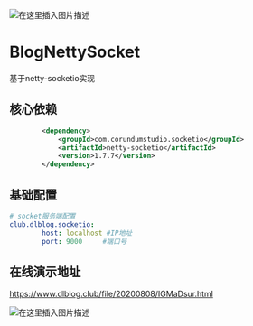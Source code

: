![在这里插入图片描述](https://imgconvert.csdnimg.cn/aHR0cHM6Ly93d3cuZGxibG9nLmNsdWIvZmlsZS8yMDIwMDQyNS9welBtaUhzay5wbmc?x-oss-process=image/format,png)
# BlogNettySocket
基于netty-socketio实现

## 核心依赖
``` xml
		<dependency>
			<groupId>com.corundumstudio.socketio</groupId>
			<artifactId>netty-socketio</artifactId>
			<version>1.7.7</version>
		</dependency>
```

## 基础配置

``` yml
# socket服务端配置
club.dlblog.socketio:
        host: localhost #IP地址
        port: 9000     #端口号
```
## 在线演示地址
https://www.dlblog.club/file/20200808/IGMaDsur.html

![在这里插入图片描述](https://img-blog.csdnimg.cn/2020080815001088.png?x-oss-process=image/watermark,type_ZmFuZ3poZW5naGVpdGk,shadow_10,text_aHR0cHM6Ly9ibG9nLmNzZG4ubmV0L3FxXzQyMjcxNTYx,size_16,color_FFFFFF,t_70)

